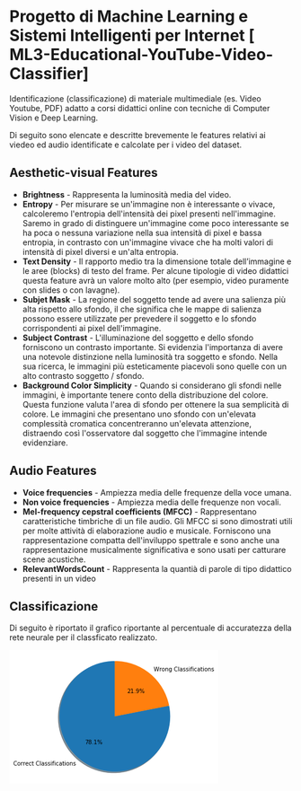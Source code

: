 # Progetto di Machine Learning e Sistemi Intelligenti per Internet  [ ML3-Educational-YouTube-Video-Classifier]

Identificazione (classificazione) di materiale multimediale (es. Video Youtube, PDF) adatto a corsi didattici online con tecniche di Computer Vision e Deep Learning.

Di seguito sono elencate e descritte brevemente le features relativi ai viedeo ed audio identificate e calcolate per i video del dataset. 

## Aesthetic-visual Features

* **Brightness** - Rappresenta la luminosità media del video.
* **Entropy** - Per misurare se un'immagine non è interessante o vivace, calcoleremo l'entropia dell'intensità dei pixel presenti nell'immagine. Saremo in grado di distinguere un'immagine come poco interessante se ha poca o nessuna variazione nella sua intensità di pixel e bassa entropia, in contrasto con un'immagine vivace che ha molti valori di intensità di pixel diversi e un'alta entropia.
* **Text Density** - Il rapporto medio tra la dimensione totale dell’immagine e le aree (blocks) di testo del frame. Per alcune tipologie di video didattici questa feature avrà un valore molto alto (per esempio, video puramente con slides o con lavagne).
* **Subjet Mask** - La regione del soggetto tende ad avere una salienza più alta rispetto allo sfondo, il che significa che le mappe di salienza possono essere utilizzate per prevedere il soggetto e lo sfondo corrispondenti ai pixel dell'immagine.
* **Subject Contrast** - L'illuminazione del soggetto e dello sfondo forniscono un contrasto importante. Si evidenzia l'importanza di avere una notevole distinzione nella luminosità tra soggetto e sfondo. Nella sua ricerca, le immagini più esteticamente piacevoli sono quelle con un alto contrasto soggetto / sfondo.
* **Background Color Simplicity** - Quando si considerano gli sfondi nelle immagini, è importante tenere conto della distribuzione del colore. Questa funzione valuta l'area di sfondo per ottenere la sua semplicità di colore. Le immagini che presentano uno sfondo con un'elevata complessità cromatica concentreranno un'elevata attenzione, distraendo così l'osservatore dal soggetto che l'immagine intende evidenziare.

## Audio Features

* **Voice frequencies** - Ampiezza media delle frequenze della voce umana.
* **Non voice frequencies** - Ampiezza media delle frequenze non vocali.
* **Mel-frequency cepstral coefficients (MFCC)** - Rappresentano caratteristiche timbriche di un file audio. Gli MFCC si sono dimostrati utili per molte attività di elaborazione audio e musicale. Forniscono una rappresentazione compatta dell'inviluppo spettrale e sono anche una rappresentazione musicalmente significativa e sono usati per catturare scene acustiche.
* **RelevantWordsCount** - Rappresenta la quantià di parole di tipo didattico presenti in un video

## Classificazione

Di seguito è riportato il grafico riportante al percentuale di accuratezza della rete neurale per il classficato realizzato.

![alt text](https://github.com/GiuliaSim/ML3-Educational-YouTube-Video-Classifier/blob/master/classifer/Plot/piePlot_1.png)
